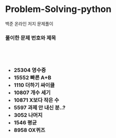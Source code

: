 # Problem-Solving-python
백준 온라인 저지 문제풀이
<br>
<h3>풀이한 문제 번호와 제목<h3>
<br><br>

  
  
  
  
<div>  
<ul>
<li>25304 영수증</li>
<li>15552 빠른 A+B</li>
<li>1110 더하기 싸이클</li>
<li>10807 개수 세기 </li>
<li>10871 X보다 작은 수</li>
<li>5597 과제 안 내신 분..?</li>
<li>3052 나머지</li>
<li>1546 평균</li>
<li>8958 OX퀴즈</li>
</ul>
</div>
